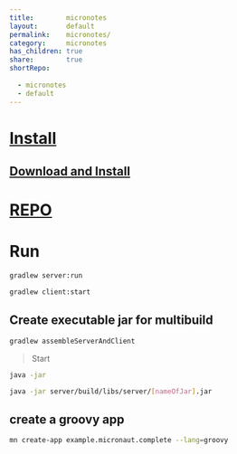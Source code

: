 ```yaml
---
title:        micronotes    
layout:       default    
permalink:    micronotes/    
category:     micronotes    
has_children: true    
share:        true    
shortRepo:    
    
  - micronotes    
  - default    
---
```

# [Install](https://micronaut-projects.github.io/micronaut-starter/latest/guide/#installation)

## [Download and Install](https://micronaut.io/download/)

# [REPO](https://github.com/14paxton/micronotes)

# Run

```bash    
gradlew server:run     
```    

```bash     
gradlew client:start     
```    

## Create executable jar for multibuild

```bash    
gradlew assembleServerAndClient     
```    

> Start

```bash     
java -jar     
```    

```bash     
java -jar server/build/libs/server/[nameOfJar].jar     
```    

## create a groovy app

```bash     
mn create-app example.micronaut.complete --lang=groovy     
```
